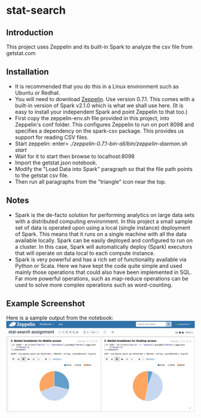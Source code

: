# stat-search
## Introduction
This project uses Zeppelin and its built-in Spark to analyze the csv file from getstat.com

## Installation
* It is recommended that you do this in a Linux environment such as Ubuntu or Redhat.
* You will need to download [Zeppelin](https://zeppelin.apache.org). Use version 0.7.1. This comes with a built-in version of Spark v2.1.0 which is what we shall use here. (It is easy to install your independent Spark and point Zeppelin to that too.)
* First copy the zeppelin-env.sh file provided in this project, into Zeppelin's conf folder. This configures Zeppelin to run on port 8098 and specifies a dependency on the spark-csv package. This provides us support for reading CSV files.
* Start zeppelin: enter> _./zeppelin-0.7.1-bin-all/bin/zeppelin-daemon.sh start_
* Wait for it to start then browse to localhost:8098
* Import the getstat.json notebook.
* Modify the "Load Data into Spark" paragraph so that the file path points to the getstat csv file.
* Then run all paragraphs from the "triangle" icon near the top.

## Notes
* Spark is the de-facto solution for performing analytics on large data sets with a distributed computing environment. In this project a small sample set of data is operated upon using a local (single instance) deployment of Spark. This means that it runs on a single machine with all the data available locally. Spark can be easily deployed and configured to run on a cluster. In this case, Spark will automatically deploy (Spark) executors that will operate on data local to each compute instance.
* Spark is very powerful and has a rich set of functionality available via Python or Scala. Here we have kept the code quite simple and used mainly those operations that could also have been implemented in SQL. Far more powerful operations, such as map-reduce operations can be used to solve more complex operations such as word-counting.

## Example Screenshot
Here is a sample output from the notebook:
![Market Analysis Sample Output](https://github.com/sarkaria/stat-search/blob/master/market-analysis.jpg)

